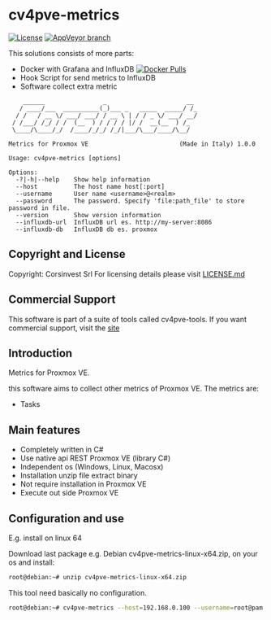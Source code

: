 # cv4pve-metrics

[![License](https://img.shields.io/github/license/Corsinvest/cv4pve-metrics.svg)](LICENSE.md) [![AppVeyor branch](https://img.shields.io/appveyor/ci/franklupo/cv4pve-metrics/master.svg)](https://ci.appveyor.com/project/franklupo/cv4pve-metrics)

This solutions consists of more parts:

* Docker with Grafana and InfluxDB [![Docker Pulls](https://img.shields.io/docker/pulls/corsinvest/cv4pve-metrics.svg)](https://hub.docker.com/r/corsinvest/cv4pve-metrics)
* Hook Script for send metrics to InfluxDB
* Software collect extra metric

```text
    ______                _                      __
   / ____/___  __________(_)___ _   _____  _____/ /_
  / /   / __ \/ ___/ ___/ / __ \ | / / _ \/ ___/ __/
 / /___/ /_/ / /  (__  ) / / / / |/ /  __(__  ) /_
 \____/\____/_/  /____/_/_/ /_/|___/\___/____/\__/

Metrics for Proxmox VE                         (Made in Italy) 1.0.0

Usage: cv4pve-metrics [options]

Options:
  -?|-h|--help    Show help information
  --host          The host name host[:port]
  --username      User name <username>@<realm>
  --password      The password. Specify 'file:path_file' to store password in file.
  --version       Show version information
  --influxdb-url  InfluxDB url es. http://my-server:8086
  --influxdb-db   InfluxDB db es. proxmox
```

## Copyright and License

Copyright: Corsinvest Srl
For licensing details please visit [LICENSE.md](LICENSE.md)

## Commercial Support

This software is part of a suite of tools called cv4pve-tools. If you want commercial support, visit the [site](https://www.corsinvest.it/cv4pve-tools)

## Introduction

Metrics for Proxmox VE.

this software aims to collect other metrics of Proxmox VE. The metrics are:

* Tasks

## Main features

* Completely written in C#
* Use native api REST Proxmox VE (library C#)
* Independent os (Windows, Linux, Macosx)
* Installation unzip file extract binary
* Not require installation in Proxmox VE
* Execute out side Proxmox VE

## Configuration and use

E.g. install on linux 64

Download last package e.g. Debian cv4pve-metrics-linux-x64.zip, on your os and install:

```sh
root@debian:~# unzip cv4pve-metrics-linux-x64.zip
```

This tool need basically no configuration.

```sh
root@debian:~# cv4pve-metrics --host=192.168.0.100 --username=root@pam --password=fagiano --influxdb-url "http://my-server:8086" --influxdb-db proxmox
```
